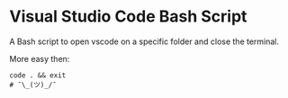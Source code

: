 # Visual Studio Code Bash Script

A Bash script to open vscode on a specific folder and close the terminal.

More easy then:

```shell
code . && exit
# ¯\_(ツ)_/¯
```

